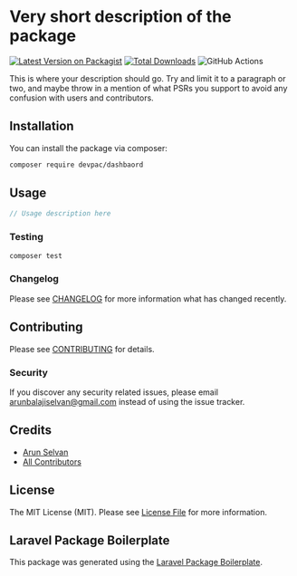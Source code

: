 # Very short description of the package

[![Latest Version on Packagist](https://img.shields.io/packagist/v/devpac/dashbaord.svg?style=flat-square)](https://packagist.org/packages/devpac/dashbaord)
[![Total Downloads](https://img.shields.io/packagist/dt/devpac/dashbaord.svg?style=flat-square)](https://packagist.org/packages/devpac/dashbaord)
![GitHub Actions](https://github.com/devpac/dashbaord/actions/workflows/main.yml/badge.svg)

This is where your description should go. Try and limit it to a paragraph or two, and maybe throw in a mention of what PSRs you support to avoid any confusion with users and contributors.

## Installation

You can install the package via composer:

```bash
composer require devpac/dashbaord
```

## Usage

```php
// Usage description here
```

### Testing

```bash
composer test
```

### Changelog

Please see [CHANGELOG](CHANGELOG.md) for more information what has changed recently.

## Contributing

Please see [CONTRIBUTING](CONTRIBUTING.md) for details.

### Security

If you discover any security related issues, please email arunbalajiselvan@gmail.com instead of using the issue tracker.

## Credits

-   [Arun Selvan](https://github.com/devpac)
-   [All Contributors](../../contributors)

## License

The MIT License (MIT). Please see [License File](LICENSE.md) for more information.

## Laravel Package Boilerplate

This package was generated using the [Laravel Package Boilerplate](https://laravelpackageboilerplate.com).
